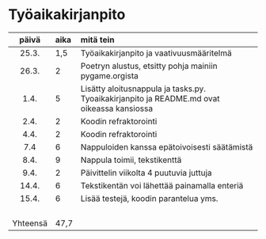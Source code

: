 # Työaikakirjanpito

| päivä | aika | mitä tein  |
| :----:|:-----| :-----|
| 25.3. | 1,5    | Työaikakirjanpito ja vaativuusmääritelmä |
|  26.3.|  2   |Poetryn alustus, etsitty pohja mainiin pygame.orgista  |
| 1.4. |  5  | Lisätty aloitusnappula ja tasks.py.  Tyoaikakirjanpito ja README.md ovat oikeassa kansiossa |
|   2.4.    |   2  | Koodin refraktorointi |
|   4.4.    |   2  | Koodin refraktorointi |
|  7.4     |  6   | Nappuloiden kanssa epätoivoisesti säätämistä |
|   8.4.    |   9  | Nappula toimii, tekstikenttä |
|  9.4. |  2   | Päivittelin viikolta 4 puutuvia juttuja  |
| 14.4. |  6   | Tekstikentän voi lähettää painamalla enteriä |
|  15.4.     |  6   | Lisää testejä, koodin parantelua yms. |
|   |     |  |
|   |     |  |
|       |     |  |
|   |     |  |
|   Yhteensä |   47,7 | | 
